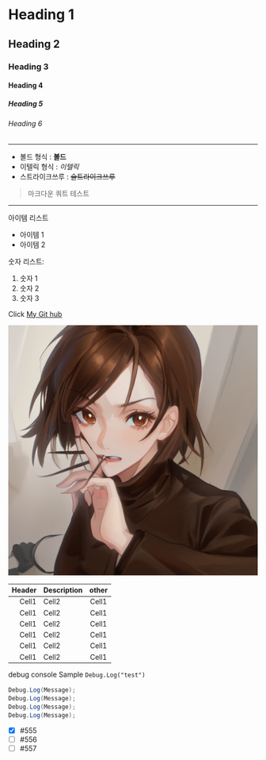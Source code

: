 <!-- Heading -->
# Heading 1
## Heading 2
### Heading 3
#### Heading 4
##### Heading 5
###### Heading 6

<!-- Line -->

---

<!-- Text Attributest -->

+ 볼드 형식 : **볼드**
+ 이텔릭 형식 : *이텔릭*
+ 스트라이크쓰루 : ~~슬트라이크쓰루~~

<!-- Quote -->

> 마크다운 쿼트 테스트 
---

<!-- Bullet list -->
아이템 리스트
* 아이템 1
* 아이템 2

<!-- Numbered list -->
숫자 리스트:
1. 숫자 1
2. 숫자 2
3. 숫자 3

<!-- Link -->
Click [My Git hub](https://github.com/RyuHaJung)

<!-- Image -->
![image](https://github.com/RyuHaJung/Data_VR_02_RYUHAJUNG_2023/blob/main/Stable%20Diffusion/00015-1837900809.png?raw=true)

<!-- Table -->
|Header|Description|other|
|--:|:--|:--:|
|Cell1|Cell2|Cell1|
|Cell1|Cell2|Cell1|
|Cell1|Cell2|Cell1|
|Cell1|Cell2|Cell1|
|Cell1|Cell2|Cell1|
|Cell1|Cell2|Cell1|

<!-- Code -->
debug console Sample `Debug.Log("test")`

```C#
Debug.Log(Message);
Debug.Log(Message);
Debug.Log(Message);
Debug.Log(Message);
```
<!-- Git TodoList -->

- [x] #555
- [ ] #556
- [ ] #557
